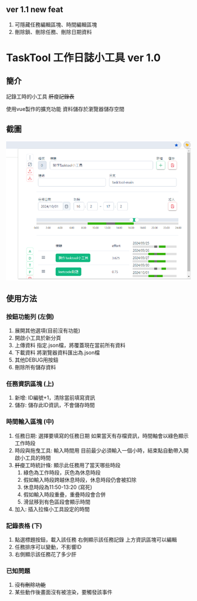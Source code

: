 ## ver 1.1 new feat
1. 可隱藏任務編輯區塊、時間編輯區塊
2. 刪除鎖、刪除任務、刪除日期資料

# TaskTool 工作日誌小工具 ver 1.0
## 簡介
記錄工時的小工具 ~~肝度記錄表~~

使用vue製作的擴充功能
資料儲存於瀏覽器儲存空間
## 截圖
![alt text](image.png)

## 使用方法
### 按鈕功能列 (左側)
1. 展開其他選項(目前沒有功能)
2. 開啟小工具於新分頁
3. 上傳資料
    指定.json檔，將覆蓋現在當前所有資料
4. 下載資料
    將瀏覽器資料匯出為.json檔
5. 其他DEBUG用按鈕
6. 刪除所有儲存資料

### 任務資訊區塊 (上)
1. 新增: ID編號+1，清除當前填寫資訊
2. 儲存: 儲存此ID資訊，不會儲存時間

### 時間輸入區塊 (中)
1. 任務日期: 選擇要填寫的任務日期
    如果當天有存檔資訊，時間軸會以綠色顯示工作時段
2. 時段與拖曳工具: 輸入時間用
    目前最少必須輸入一個小時，結束點自動帶入開啟小工具的時間
3. ~~肝度~~工時統計條: 顯示此任務用了當天哪些時段
    1. 綠色為工作時段，灰色為休息時段
    2. 假如輸入時段跨越休息時段，休息時段仍會被扣除
    3. 休息時段為11:50-13:20 (寫死)
    4. 假如輸入時段重疊，重疊時段會合併
    5. 滑鼠移到有色區段會顯示時間
4. 加入: 插入拉條小工具設定的時間

### 記錄表格 (下)
1. 點選標題按鈕，載入該任務
    右側顯示該任務記錄
    上方資訊區塊可以編輯
2. 任務排序可以變動，不影響ID
3. 右側顯示該任務花了多少肝

### 已知問題
1. ~~沒有刪除功能~~
2. 某些動作後畫面沒有被渲染，要觸發該事件